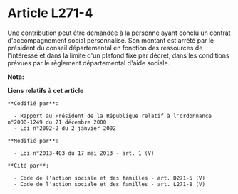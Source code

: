 # Article L271-4

Une contribution peut être demandée à la personne ayant conclu un contrat d'accompagnement social personnalisé. Son montant
est arrêté par le président du conseil départemental en fonction des ressources de l'intéressé et dans la limite d'un plafond
fixé par décret, dans les conditions prévues par le règlement départemental d'aide sociale.

**Nota:**



**Liens relatifs à cet article**

	**Codifié par**:

	  - Rapport au Président de la République relatif à l'ordonnance n°2000-1249 du 21 décembre 2000
	  - Loi n°2002-2 du 2 janvier 2002

	**Modifié par**:

	  - Loi n°2013-403 du 17 mai 2013 - art. 1 (V)

	**Cité par**:

	  - Code de l'action sociale et des familles - art. D271-5 (V)
	  - Code de l'action sociale et des familles - art. L271-8 (V)
